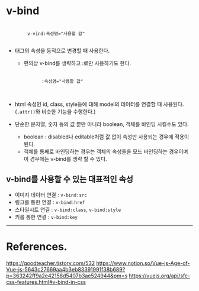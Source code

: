 # v-bind
<pre>
    <code>
        v-vind:속성명="사용할 값"
    </code>
</pre>
- 태그의 속성을 동적으로 변경할 때 사용한다.
    - 편의상 v-bind를 생략하고 :로만 사용하기도 한다. 
    <pre>
        <code>
            :속성명="사용할 값"
        </code>
    </pre>

- html 속성인 id, class, style등에 대해 model의 데이터를 연결할 때 사용된다. (`.attr()`와 비슷한 기능을 수행한다.)

- 단순한 문자열, 숫자 등의 값 뿐만 아니라 boolean, 객체를 바인딩 시킬수도 있다.
    - boolean : disabled나 editable처럼 값 없이 속성만 사용되는 경우에 적용이 된다.
    - 객체를 통째로 바인딩하는 경우는 객체의 속성들을 모드 바인딩하는 경우이며 이 경우에는 v-bind를 생략 할 수 있다.

## v-bind를 사용할 수 있는 대표적인 속성 
- 이미지 데이터 연결 : `v-bind:src`
- 링크를 통한 연결 : `v-bind:href`
- 스타일시트 연결 : `v-bind:class`, `v-bind:style`
- 키를 통한 연결 : `v-bind:key`

---

# References.
https://goodteacher.tistory.com/532
https://www.notion.so/Vue-js-Age-of-Vue-js-5643c27669aa4b3eb83391991f38b689?p=363242ff9a2e42158d5407b3ae524944&pm=s
https://vuejs.org/api/sfc-css-features.html#v-bind-in-css

